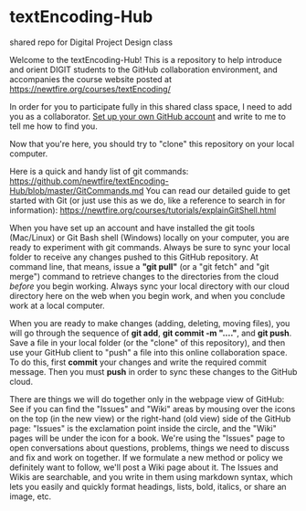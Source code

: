 # textEncoding-Hub
shared repo for Digital Project Design class

Welcome to the textEncoding-Hub! This is a repository to help introduce and orient DIGIT students to the GitHub collaboration environment, and accompanies the course website posted at <https://newtfire.org/courses/textEncoding/>

In order for you to participate fully in this shared class space, I need to add you as a collaborator. [Set up your own GitHub account](https://github.com) and write to me to tell me how to find you.

Now that you're here, you should try to "clone" this repository on your local computer.

Here is a quick and handy list of git commands: <https://github.com/newtfire/textEncoding-Hub/blob/master/GitCommands.md>
You can read our detailed guide to get started with Git (or just use this as we do, like a reference to search in for information): <https://newtfire.org/courses/tutorials/explainGitShell.html>

When you have set up an account and have installed the git tools (Mac/Linux) or Git Bash shell (Windows) locally on your computer, you are ready to experiment with git commands. Always be sure to sync your local folder to receive any changes pushed to this GitHub repository. At command line, that means, issue a **"git pull"** (or a "git fetch" and "git merge") command to retrieve changes to the directories from the cloud *before* you begin working. Always sync your local directory with our cloud directory here on the web when you begin work, and when you conclude work at a local computer.

When you are ready to make changes (adding, deleting, moving files), you will go through the sequence of **git add**, **git commit -m "...."**, and **git push**.  Save a file in your local folder (or the "clone" of this repository), and then use your GitHub client to "push" a file into this online collaboration space. To do this, first **commit** your changes and write the required commit message. Then you must **push** in order to sync these changes to the GitHub cloud.

There are things we will do together only in the webpage view of GitHub: See if you can find the "Issues" and "Wiki" areas by mousing over the icons on the top (in the new view) or the right-hand (old view) side of the GitHub page: "Issues" is the exclamation point inside the circle, and the "Wiki" pages will be under the icon for a book. We're using the "Issues" page to open conversations about questions, problems, things we need to discuss and fix and work on together. If we formulate a new method or policy we definitely want to follow, we'll post a Wiki page about it. The Issues and Wikis are searchable, and you write in them using markdown syntax, which lets you easily and quickly format headings, lists, bold, italics, or share an image, etc.
